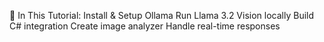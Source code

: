 🚀 In This Tutorial:
Install & Setup Ollama
Run Llama 3.2 Vision locally
Build C# integration
Create image analyzer
Handle real-time responses
